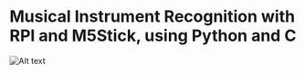 # Musical Instrument Recognition with RPI and M5Stick, using Python and C




![Alt text](instrument_recognition.jpg)
